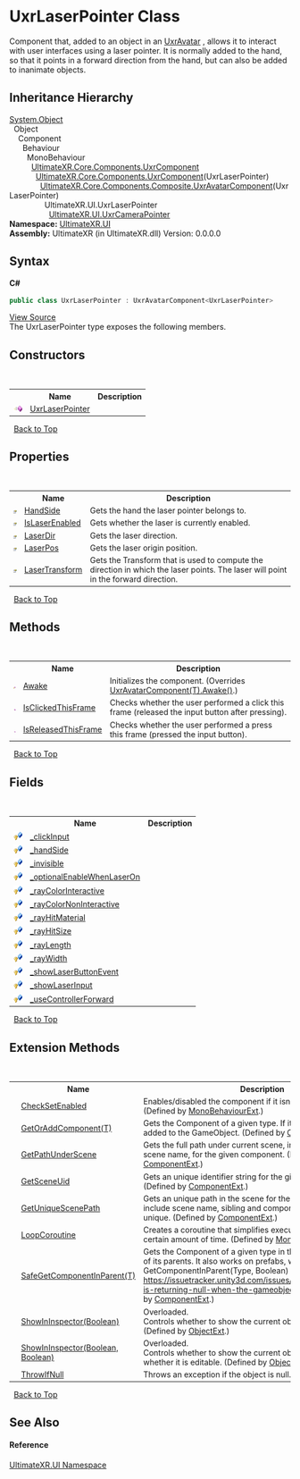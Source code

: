 # UxrLaserPointer Class
 

Component that, added to an object in an <a href="T_UltimateXR_Avatar_UxrAvatar">UxrAvatar</a> , allows it to interact with user interfaces using a laser pointer. It is normally added to the hand, so that it points in a forward direction from the hand, but can also be added to inanimate objects.


## Inheritance Hierarchy
<a href="https://docs.microsoft.com/dotnet/api/system.object" target="_blank" rel="noopener noreferrer">System.Object</a><br />&nbsp;&nbsp;Object<br />&nbsp;&nbsp;&nbsp;&nbsp;Component<br />&nbsp;&nbsp;&nbsp;&nbsp;&nbsp;&nbsp;Behaviour<br />&nbsp;&nbsp;&nbsp;&nbsp;&nbsp;&nbsp;&nbsp;&nbsp;MonoBehaviour<br />&nbsp;&nbsp;&nbsp;&nbsp;&nbsp;&nbsp;&nbsp;&nbsp;&nbsp;&nbsp;<a href="T_UltimateXR_Core_Components_UxrComponent">UltimateXR.Core.Components.UxrComponent</a><br />&nbsp;&nbsp;&nbsp;&nbsp;&nbsp;&nbsp;&nbsp;&nbsp;&nbsp;&nbsp;&nbsp;&nbsp;<a href="T_UltimateXR_Core_Components_UxrComponent_1">UltimateXR.Core.Components.UxrComponent</a>(UxrLaserPointer)<br />&nbsp;&nbsp;&nbsp;&nbsp;&nbsp;&nbsp;&nbsp;&nbsp;&nbsp;&nbsp;&nbsp;&nbsp;&nbsp;&nbsp;<a href="T_UltimateXR_Core_Components_Composite_UxrAvatarComponent_1">UltimateXR.Core.Components.Composite.UxrAvatarComponent</a>(UxrLaserPointer)<br />&nbsp;&nbsp;&nbsp;&nbsp;&nbsp;&nbsp;&nbsp;&nbsp;&nbsp;&nbsp;&nbsp;&nbsp;&nbsp;&nbsp;&nbsp;&nbsp;UltimateXR.UI.UxrLaserPointer<br />&nbsp;&nbsp;&nbsp;&nbsp;&nbsp;&nbsp;&nbsp;&nbsp;&nbsp;&nbsp;&nbsp;&nbsp;&nbsp;&nbsp;&nbsp;&nbsp;&nbsp;&nbsp;<a href="T_UltimateXR_UI_UxrCameraPointer">UltimateXR.UI.UxrCameraPointer</a><br />
**Namespace:**&nbsp;<a href="N_UltimateXR_UI">UltimateXR.UI</a><br />**Assembly:**&nbsp;UltimateXR (in UltimateXR.dll) Version: 0.0.0.0

## Syntax

**C#**<br />
``` C#
public class UxrLaserPointer : UxrAvatarComponent<UxrLaserPointer>
```

<a href="UltimateXR/Scripts/UI/UxrLaserPointer.cs" rel="noopener noreferrer" title="View the source code">View Source</a><br />
The UxrLaserPointer type exposes the following members.


## Constructors
&nbsp;<table><tr><th></th><th>Name</th><th>Description</th></tr><tr><td>![Public method](media/pubmethod.gif "Public method")</td><td><a href="M_UltimateXR_UI_UxrLaserPointer__ctor">UxrLaserPointer</a></td><td /></tr></table>&nbsp;
<a href="#uxrlaserpointer-class">Back to Top</a>

## Properties
&nbsp;<table><tr><th></th><th>Name</th><th>Description</th></tr><tr><td>![Public property](media/pubproperty.gif "Public property")</td><td><a href="P_UltimateXR_UI_UxrLaserPointer_HandSide">HandSide</a></td><td>
Gets the hand the laser pointer belongs to.</td></tr><tr><td>![Public property](media/pubproperty.gif "Public property")</td><td><a href="P_UltimateXR_UI_UxrLaserPointer_IsLaserEnabled">IsLaserEnabled</a></td><td>
Gets whether the laser is currently enabled.</td></tr><tr><td>![Public property](media/pubproperty.gif "Public property")</td><td><a href="P_UltimateXR_UI_UxrLaserPointer_LaserDir">LaserDir</a></td><td>
Gets the laser direction.</td></tr><tr><td>![Public property](media/pubproperty.gif "Public property")</td><td><a href="P_UltimateXR_UI_UxrLaserPointer_LaserPos">LaserPos</a></td><td>
Gets the laser origin position.</td></tr><tr><td>![Public property](media/pubproperty.gif "Public property")</td><td><a href="P_UltimateXR_UI_UxrLaserPointer_LaserTransform">LaserTransform</a></td><td>
Gets the Transform that is used to compute the direction in which the laser points. The laser will point in the forward direction.</td></tr></table>&nbsp;
<a href="#uxrlaserpointer-class">Back to Top</a>

## Methods
&nbsp;<table><tr><th></th><th>Name</th><th>Description</th></tr><tr><td>![Protected method](media/protmethod.gif "Protected method")</td><td><a href="M_UltimateXR_UI_UxrLaserPointer_Awake">Awake</a></td><td>
Initializes the component.
 (Overrides <a href="M_UltimateXR_Core_Components_Composite_UxrAvatarComponent_1_Awake">UxrAvatarComponent(T).Awake()</a>.)</td></tr><tr><td>![Public method](media/pubmethod.gif "Public method")</td><td><a href="M_UltimateXR_UI_UxrLaserPointer_IsClickedThisFrame">IsClickedThisFrame</a></td><td>
Checks whether the user performed a click this frame (released the input button after pressing).</td></tr><tr><td>![Public method](media/pubmethod.gif "Public method")</td><td><a href="M_UltimateXR_UI_UxrLaserPointer_IsReleasedThisFrame">IsReleasedThisFrame</a></td><td>
Checks whether the user performed a press this frame (pressed the input button).</td></tr></table>&nbsp;
<a href="#uxrlaserpointer-class">Back to Top</a>

## Fields
&nbsp;<table><tr><th></th><th>Name</th><th>Description</th></tr><tr><td>![Protected field](media/protfield.gif "Protected field")</td><td><a href="F_UltimateXR_UI_UxrLaserPointer__clickInput">_clickInput</a></td><td /></tr><tr><td>![Protected field](media/protfield.gif "Protected field")</td><td><a href="F_UltimateXR_UI_UxrLaserPointer__handSide">_handSide</a></td><td /></tr><tr><td>![Protected field](media/protfield.gif "Protected field")</td><td><a href="F_UltimateXR_UI_UxrLaserPointer__invisible">_invisible</a></td><td /></tr><tr><td>![Protected field](media/protfield.gif "Protected field")</td><td><a href="F_UltimateXR_UI_UxrLaserPointer__optionalEnableWhenLaserOn">_optionalEnableWhenLaserOn</a></td><td /></tr><tr><td>![Protected field](media/protfield.gif "Protected field")</td><td><a href="F_UltimateXR_UI_UxrLaserPointer__rayColorInteractive">_rayColorInteractive</a></td><td /></tr><tr><td>![Protected field](media/protfield.gif "Protected field")</td><td><a href="F_UltimateXR_UI_UxrLaserPointer__rayColorNonInteractive">_rayColorNonInteractive</a></td><td /></tr><tr><td>![Protected field](media/protfield.gif "Protected field")</td><td><a href="F_UltimateXR_UI_UxrLaserPointer__rayHitMaterial">_rayHitMaterial</a></td><td /></tr><tr><td>![Protected field](media/protfield.gif "Protected field")</td><td><a href="F_UltimateXR_UI_UxrLaserPointer__rayHitSize">_rayHitSize</a></td><td /></tr><tr><td>![Protected field](media/protfield.gif "Protected field")</td><td><a href="F_UltimateXR_UI_UxrLaserPointer__rayLength">_rayLength</a></td><td /></tr><tr><td>![Protected field](media/protfield.gif "Protected field")</td><td><a href="F_UltimateXR_UI_UxrLaserPointer__rayWidth">_rayWidth</a></td><td /></tr><tr><td>![Protected field](media/protfield.gif "Protected field")</td><td><a href="F_UltimateXR_UI_UxrLaserPointer__showLaserButtonEvent">_showLaserButtonEvent</a></td><td /></tr><tr><td>![Protected field](media/protfield.gif "Protected field")</td><td><a href="F_UltimateXR_UI_UxrLaserPointer__showLaserInput">_showLaserInput</a></td><td /></tr><tr><td>![Protected field](media/protfield.gif "Protected field")</td><td><a href="F_UltimateXR_UI_UxrLaserPointer__useControllerForward">_useControllerForward</a></td><td /></tr></table>&nbsp;
<a href="#uxrlaserpointer-class">Back to Top</a>

## Extension Methods
&nbsp;<table><tr><th></th><th>Name</th><th>Description</th></tr><tr><td>![Public Extension Method](media/pubextension.gif "Public Extension Method")</td><td><a href="M_UltimateXR_Extensions_Unity_MonoBehaviourExt_CheckSetEnabled">CheckSetEnabled</a></td><td>
Enables/disabled the component if it isn't enabled already.
 (Defined by <a href="T_UltimateXR_Extensions_Unity_MonoBehaviourExt">MonoBehaviourExt</a>.)</td></tr><tr><td>![Public Extension Method](media/pubextension.gif "Public Extension Method")</td><td><a href="M_UltimateXR_Extensions_Unity_ComponentExt_GetOrAddComponent__1">GetOrAddComponent(T)</a></td><td>
Gets the Component of a given type. If it doesn't exist, it is added to the GameObject.
 (Defined by <a href="T_UltimateXR_Extensions_Unity_ComponentExt">ComponentExt</a>.)</td></tr><tr><td>![Public Extension Method](media/pubextension.gif "Public Extension Method")</td><td><a href="M_UltimateXR_Extensions_Unity_ComponentExt_GetPathUnderScene">GetPathUnderScene</a></td><td>
Gets the full path under current scene, including all parents, but scene name, for the given component.
 (Defined by <a href="T_UltimateXR_Extensions_Unity_ComponentExt">ComponentExt</a>.)</td></tr><tr><td>![Public Extension Method](media/pubextension.gif "Public Extension Method")</td><td><a href="M_UltimateXR_Extensions_Unity_ComponentExt_GetSceneUid">GetSceneUid</a></td><td>
Gets an unique identifier string for the given component.
 (Defined by <a href="T_UltimateXR_Extensions_Unity_ComponentExt">ComponentExt</a>.)</td></tr><tr><td>![Public Extension Method](media/pubextension.gif "Public Extension Method")</td><td><a href="M_UltimateXR_Extensions_Unity_ComponentExt_GetUniqueScenePath">GetUniqueScenePath</a></td><td>
Gets an unique path in the scene for the given component. It will include scene name, sibling and component indices to make it unique.
 (Defined by <a href="T_UltimateXR_Extensions_Unity_ComponentExt">ComponentExt</a>.)</td></tr><tr><td>![Public Extension Method](media/pubextension.gif "Public Extension Method")</td><td><a href="M_UltimateXR_Extensions_Unity_MonoBehaviourExt_LoopCoroutine">LoopCoroutine</a></td><td>
Creates a coroutine that simplifies executing a loop during a certain amount of time.
 (Defined by <a href="T_UltimateXR_Extensions_Unity_MonoBehaviourExt">MonoBehaviourExt</a>.)</td></tr><tr><td>![Public Extension Method](media/pubextension.gif "Public Extension Method")</td><td><a href="M_UltimateXR_Extensions_Unity_ComponentExt_SafeGetComponentInParent__1">SafeGetComponentInParent(T)</a></td><td>
Gets the Component of a given type in the GameObject or any of its parents. It also works on prefabs, where regular GetComponentInParent(Type, Boolean) will not work: https://issuetracker.unity3d.com/issues/getcomponentinparent-is-returning-null-when-the-gameobject-is-a-prefab
 (Defined by <a href="T_UltimateXR_Extensions_Unity_ComponentExt">ComponentExt</a>.)</td></tr><tr><td>![Public Extension Method](media/pubextension.gif "Public Extension Method")</td><td><a href="M_UltimateXR_Extensions_Unity_ObjectExt_ShowInInspector">ShowInInspector(Boolean)</a></td><td>Overloaded.  
Controls whether to show the current object in the inspector.
 (Defined by <a href="T_UltimateXR_Extensions_Unity_ObjectExt">ObjectExt</a>.)</td></tr><tr><td>![Public Extension Method](media/pubextension.gif "Public Extension Method")</td><td><a href="M_UltimateXR_Extensions_Unity_ObjectExt_ShowInInspector_1">ShowInInspector(Boolean, Boolean)</a></td><td>Overloaded.  
Controls whether to show the current object in the inspector and whether it is editable.
 (Defined by <a href="T_UltimateXR_Extensions_Unity_ObjectExt">ObjectExt</a>.)</td></tr><tr><td>![Public Extension Method](media/pubextension.gif "Public Extension Method")</td><td><a href="M_UltimateXR_Extensions_System_ObjectExt_ThrowIfNull">ThrowIfNull</a></td><td>
Throws an exception if the object is null.
 (Defined by <a href="T_UltimateXR_Extensions_System_ObjectExt">ObjectExt</a>.)</td></tr></table>&nbsp;
<a href="#uxrlaserpointer-class">Back to Top</a>

## See Also


#### Reference
<a href="N_UltimateXR_UI">UltimateXR.UI Namespace</a><br />